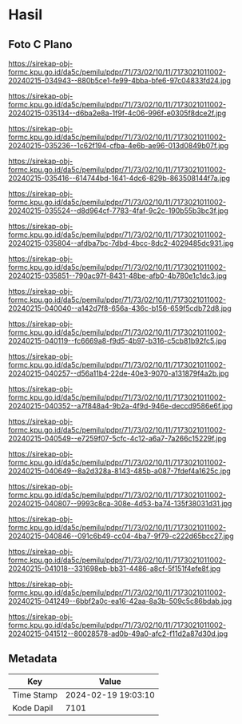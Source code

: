 # Hasil

## Foto C Plano

https://sirekap-obj-formc.kpu.go.id/da5c/pemilu/pdpr/71/73/02/10/11/7173021011002-20240215-034943--880b5ce1-fe99-4bba-bfe6-97c04833fd24.jpg

https://sirekap-obj-formc.kpu.go.id/da5c/pemilu/pdpr/71/73/02/10/11/7173021011002-20240215-035134--d6ba2e8a-1f9f-4c06-996f-e0305f8dce2f.jpg

https://sirekap-obj-formc.kpu.go.id/da5c/pemilu/pdpr/71/73/02/10/11/7173021011002-20240215-035236--1c62f194-cfba-4e6b-ae96-013d0849b07f.jpg

https://sirekap-obj-formc.kpu.go.id/da5c/pemilu/pdpr/71/73/02/10/11/7173021011002-20240215-035416--614744bd-1641-4dc6-829b-863508144f7a.jpg

https://sirekap-obj-formc.kpu.go.id/da5c/pemilu/pdpr/71/73/02/10/11/7173021011002-20240215-035524--d8d964cf-7783-4faf-9c2c-190b55b3bc3f.jpg

https://sirekap-obj-formc.kpu.go.id/da5c/pemilu/pdpr/71/73/02/10/11/7173021011002-20240215-035804--afdba7bc-7dbd-4bcc-8dc2-4029485dc931.jpg

https://sirekap-obj-formc.kpu.go.id/da5c/pemilu/pdpr/71/73/02/10/11/7173021011002-20240215-035851--790ac97f-8431-48be-afb0-4b780e1c1dc3.jpg

https://sirekap-obj-formc.kpu.go.id/da5c/pemilu/pdpr/71/73/02/10/11/7173021011002-20240215-040040--a142d7f8-656a-436c-b156-659f5cdb72d8.jpg

https://sirekap-obj-formc.kpu.go.id/da5c/pemilu/pdpr/71/73/02/10/11/7173021011002-20240215-040119--fc6669a8-f9d5-4b97-b316-c5cb81b92fc5.jpg

https://sirekap-obj-formc.kpu.go.id/da5c/pemilu/pdpr/71/73/02/10/11/7173021011002-20240215-040257--d56a11b4-22de-40e3-9070-a131879f4a2b.jpg

https://sirekap-obj-formc.kpu.go.id/da5c/pemilu/pdpr/71/73/02/10/11/7173021011002-20240215-040352--a7f848a4-9b2a-4f9d-946e-deccd9586e6f.jpg

https://sirekap-obj-formc.kpu.go.id/da5c/pemilu/pdpr/71/73/02/10/11/7173021011002-20240215-040549--e7259f07-5cfc-4c12-a6a7-7a266c15229f.jpg

https://sirekap-obj-formc.kpu.go.id/da5c/pemilu/pdpr/71/73/02/10/11/7173021011002-20240215-040649--8a2d328a-8143-485b-a087-7fdef4a1625c.jpg

https://sirekap-obj-formc.kpu.go.id/da5c/pemilu/pdpr/71/73/02/10/11/7173021011002-20240215-040807--9993c8ca-308e-4d53-ba74-135f38031d31.jpg

https://sirekap-obj-formc.kpu.go.id/da5c/pemilu/pdpr/71/73/02/10/11/7173021011002-20240215-040846--091c6b49-cc04-4ba7-9f79-c222d65bcc27.jpg

https://sirekap-obj-formc.kpu.go.id/da5c/pemilu/pdpr/71/73/02/10/11/7173021011002-20240215-041018--331698eb-bb31-4486-a8cf-5f151f4efe8f.jpg

https://sirekap-obj-formc.kpu.go.id/da5c/pemilu/pdpr/71/73/02/10/11/7173021011002-20240215-041249--6bbf2a0c-ea16-42aa-8a3b-509c5c86bdab.jpg

https://sirekap-obj-formc.kpu.go.id/da5c/pemilu/pdpr/71/73/02/10/11/7173021011002-20240215-041512--80028578-ad0b-49a0-afc2-f11d2a87d30d.jpg


## Metadata

| Key        | Value               |
| ---------- | ------------------- |
| Time Stamp | 2024-02-19 19:03:10 |
| Kode Dapil | 7101                |



